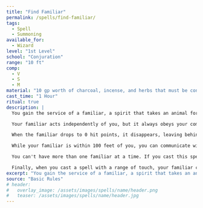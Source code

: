 ```yaml
---
title: "Find Familiar"
permalink: /spells/find-familiar/
tags:
  - Spell
  - Summoning
available_for:
  - Wizard
level: "1st Level"
school: "Conjuration"
range: "10 ft"
comp:
  - V
  - S
  - M
material: "10 gp worth of charcoal, incense, and herbs that must be consumed by fire in a brass brazier"
cast_time: "1 Hour"
ritual: true
description: |
  You gain the service of a familiar, a spirit that takes an animal form you choose: [bat](/monsters/bat/), [cat](/monsters/cat/), [crab](/monsters/crab/), [frog](/monsters/frog/) (toad), [hawk](/monsters/hawk/), [lizard](/monsters/lizard/), [octopus](/monsters/octopus/), [owl](/monsters/owl/), [poisonous snake](/monsters/poisonous-snake/), fish ([quipper](/monsters/quipper/)), [rat](/monsters/rat/), [raven](/monsters/raven/), [sea horse](/monsters/sea-horse/), [spider](/monsters/spider/), or [weasel](/monsters/weasel/). Appearing in an unoccupied space within range, the familiar has the statistics of the chosen form, though it is a celestial, fey, or fiend (your choice) instead of a beast.

  Your familiar acts independently of you, but it always obeys your commands. In combat, it rolls its own initiative and acts on its own turn. A familiar can't attack, but it can take other actions as normal.

  When the familiar drops to 0 hit points, it disappears, leaving behind no physical form. It reappears after you cast this spell again. As an action, you can temporarily dismiss the familiar to a pocket dimension. Alternatively, you can dismiss it forever. As an action while it is temporarily dismissed, you can cause it to reappear in any unoccupied space within 30 feet of you. Whenever the familiar drops to 0 hit points or disappears into the pocket dimension, it leaves behind in its space anything it was wearing or carrying.

  While your familiar is within 100 feet of you, you can communicate with it telepathically. Additionally, as an action, you can see through your familiar's eyes and hear what it hears until the start of your next turn, gaining the benefits of any special senses that the familiar has. During this time, you are deaf and blind with regard to your own senses.

  You can't have more than one familiar at a time. If you cast this spell while you already have a familiar, you instead cause it to adopt a new form. Choose one of the forms from the above list. Your familiar transforms into the chosen creature.

  Finally, when you cast a spell with a range of touch, your familiar can deliver the spell as if it had cast the spell. Your familiar must be within 100 feet of you, and it must use its reaction to deliver the spell when you cast it. If the spell requires an attack roll, you use your attack modifier for the roll.
excerpt: "You gain the service of a familiar, a spirit that takes an animal form you choose."
source: "Basic Rules"
# header:
#   overlay_image: /assets/images/spells/name/header.png
#   teaser: /assets/images/spells/name/header.jpg
---
```

